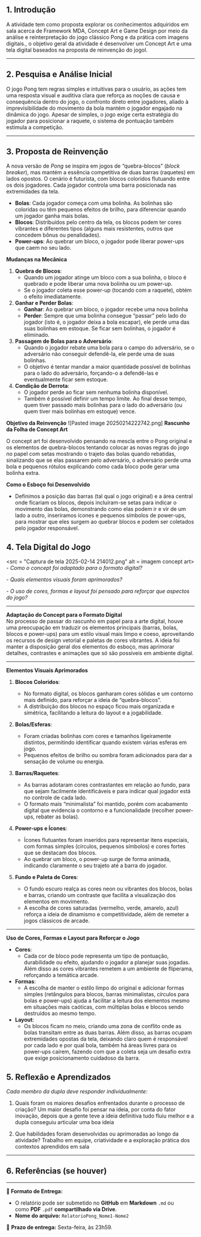 
## 1. Introdução

[](https://github.com/InteliContent/M1/blob/main/UX-Design/Reinventando-Pong_Template.md#1-introdu%C3%A7%C3%A3o)
A atividade tem como proposta explorar os conhecimentos adquiridos em sala acerca de Framework MDA, Concept Art e Game Design por meio da análise e reinterpretação do jogo clássico Pong e da prática com imagens digitais., o objetivo geral da atividade é desenvolver um Concept Art e uma tela digital baseados na proposta de reinvenção do jogol.

---

## 2. Pesquisa e Análise Inicial

[](https://github.com/InteliContent/M1/blob/main/UX-Design/Reinventando-Pong_Template.md#2-pesquisa-e-an%C3%A1lise-inicial)
O jogo Pong tem regras simples e intuitivas para o usuário, as ações tem uma resposta visual e auditiva clara que reforça as noções de causa e consequência dentro do jogo, o confronto direto entre jogadores, aliado à imprevisibilidade do movimento da bola mantém o jogador engajado na dinâmica do jogo. Apesar de simples, o jogo exige certa estratégia do jogador para posicionar a raquete, o sistema de pontuação também estimula a competição.

---

## 3. Proposta de Reinvenção

[](https://github.com/InteliContent/M1/blob/main/UX-Design/Reinventando-Pong_Template.md#3-proposta-de-reinven%C3%A7%C3%A3o)

A nova versão de _Pong_ se inspira em jogos de “quebra-blocos” (_block breaker_), mas mantém a essência competitiva de duas barras (raquetes) em lados opostos. O cenário é futurista, com blocos coloridos flutuando entre os dois jogadores. Cada jogador controla uma barra posicionada nas extremidades da tela. 
- **Bolas**: Cada jogador começa com uma bolinha. As bolinhas são coloridas ou têm pequenos efeitos de brilho, para diferenciar quando um jogador ganha mais bolas.
- **Blocos**: Distribuídos pelo centro da tela, os blocos podem ter cores vibrantes e diferentes tipos (alguns mais resistentes, outros que concedem bônus ou penalidades).
- **Power-ups**: Ao quebrar um bloco, o jogador pode liberar power-ups que caem no seu lado.

**Mudanças na Mecânica**

1. **Quebra de Blocos**:
    - Quando um jogador atinge um bloco com a sua bolinha, o bloco é quebrado e pode liberar uma nova bolinha ou um power-up.
    - Se o jogador coleta esse power-up (tocando com a raquete), obtém o efeito imediatamente.
2. **Ganhar e Perder Bolas**:
    - **Ganhar**: Ao quebrar um bloco, o jogador recebe uma nova bolinha
    - **Perder**: Sempre que uma bolinha consegue “passar” pelo lado do jogador (isto é, o jogador deixa a bola escapar), ele perde uma das suas bolinhas em estoque. Se ficar sem bolinhas, o jogador é eliminado.
3. **Passagem de Bolas para o Adversário**:
    - Quando o jogador rebate uma bola para o campo do adversário, se o adversário não conseguir defendê-la, ele perde uma de suas bolinhas.
    - O objetivo é tentar mandar a maior quantidade possível de bolinhas para o lado do adversário, forçando-o a defendê-las e eventualmente ficar sem estoque.
4. **Condição de Derrota**:
    - O jogador perde ao ficar sem nenhuma bolinha disponível.
    - Também é possível definir um tempo limite. Ao final desse tempo, quem tiver passado mais bolinhas para o lado do adversário (ou quem tiver mais bolinhas em estoque) vence.


**Objetivo da Reinvenção**
![Pasted image 20250214222742.png]
**Rascunho da Folha de Concept Art**

O concept art foi desenvolvido pensando na mescla entre o Pong original e os elementos de quebra-blocos tentando colocar as novas regras do jogo no papel com setas mostrando o trajeto das bolas quando rebatidas, sinalizando que se elas passarem pelo adversário, o adversário perde uma bola e pequenos rótulos explicando como cada bloco pode gerar uma bolinha extra.

**Como o Esboço foi Desenvolvido**

- Definimos a posição das barras (tal qual o jogo original) e a área central onde ficariam os blocos, depois incluíram-se setas para indicar o movimento das bolas, demonstrando como elas podem ir e vir de um lado a outro, inseriramos ícones e pequenos símbolos de power-ups, para mostrar que eles surgem ao quebrar blocos e podem ser coletados pelo jogador responsável.

## 4. Tela Digital do Jogo

[](https://github.com/InteliContent/M1/blob/main/UX-Design/Reinventando-Pong_Template.md#4-tela-digital-do-jogo)

<src = "Captura de tela 2025-02-14 214012.png" alt = imagem concept art>
_- Como o concept foi adaptado para o formato digital?_

_- Quais elementos visuais foram aprimorados?_

_- O uso de cores, formas e layout foi pensado para reforçar que aspectos do jogo?_

---
**Adaptação do Concept para o Formato Digital**  
No processo de passar do rascunho em papel para a arte digital, houve uma preocupação em traduzir os elementos principais (barras, bolas, blocos e power-ups) para um estilo visual mais limpo e coeso, aproveitando os recursos de design vetorial e paletas de cores vibrantes. A ideia foi manter a disposição geral dos elementos do esboço, mas aprimorar detalhes, contrastes e animações que só são possíveis em ambiente digital.

---

**Elementos Visuais Aprimorados**

1. **Blocos Coloridos**:
    
    - No formato digital, os blocos ganharam cores sólidas e um contorno mais definido, para reforçar a ideia de “quebra-blocos”.
    - A distribuição dos blocos no espaço ficou mais organizada e simétrica, facilitando a leitura do layout e a jogabilidade.
2. **Bolas/Esferas**:
    
    - Foram criadas bolinhas com cores e tamanhos ligeiramente distintos, permitindo identificar quando existem várias esferas em jogo.
    - Pequenos efeitos de brilho ou sombra foram adicionados para dar a sensação de volume ou energia.
3. **Barras/Raquetes**:
    
    - As barras adotaram cores contrastantes em relação ao fundo, para que sejam facilmente identificáveis e para indicar qual jogador está no controle de cada lado.
    - O formato mais “minimalista” foi mantido, porém com acabamento digital que evidencia o contorno e a funcionalidade (recolher power-ups, rebater as bolas).
4. **Power-ups e Ícones**:
    
    - Ícones flutuantes foram inseridos para representar itens especiais, com formas simples (círculos, pequenos símbolos) e cores fortes que se destacam dos blocos.
    - Ao quebrar um bloco, o power-up surge de forma animada, indicando claramente o seu trajeto até a barra do jogador.
5. **Fundo e Paleta de Cores**:
    
    - O fundo escuro realça as cores neon ou vibrantes dos blocos, bolas e barras, criando um contraste que facilita a visualização dos elementos em movimento.
    - A escolha de cores saturadas (vermelho, verde, amarelo, azul) reforça a ideia de dinamismo e competitividade, além de remeter a jogos clássicos de arcade.

---

**Uso de Cores, Formas e Layout para Reforçar o Jogo**

- **Cores**:  
	* Cada cor de bloco pode representa um tipo de pontuação, durabilidade ou efeito, ajudando o jogador a planejar suas jogadas. Além disso as cores vibrantes remetem a um ambiente de fliperama, reforçando a temática arcade.
- **Formas**:
    - A escolha de manter o estilo limpo do original e adicionar formas simples (retângulos para blocos, barras minimalistas, círculos para bolas e power-ups) ajuda a facilitar a leitura dos elementos mesmo em situações mais caóticas, com múltiplas bolas e blocos sendo destruídos ao mesmo tempo.
- **Layout**:
	* Os blocos ficam no meio, criando uma zona de conflito onde as bolas transitam entre as duas barras. Além disso, as barras ocupam extremidades opostas da tela, deixando claro quem é responsável por cada lado e por qual bola, também há áreas livres para os power-ups caírem, fazendo com que a coleta seja um desafio extra que exige posicionamento cuidadoso da barra.
## 5. Reflexão e Aprendizados

[](https://github.com/InteliContent/M1/blob/main/UX-Design/Reinventando-Pong_Template.md#5-reflex%C3%A3o-e-aprendizados)

_Cada membro da dupla deve responder individualmente:_

1. Quais foram os maiores desafios enfrentados durante o processo de criação?
   Um maior desafio foi pensar na ideia, por conta do fator inovação, depois que a gente teve a ideia definitiva tudo fluiu melhor e a dupla conseguiu articular uma boa ideia

2. Que habilidades foram desenvolvidas ou aprimoradas ao longo da atividade?
   Trabalho em equipe, criatividade e a exploração prática dos contextos aprendidos em sala
---

## 6. Referências (se houver)

[](https://github.com/InteliContent/M1/blob/main/UX-Design/Reinventando-Pong_Template.md#6-refer%C3%AAncias-se-houver)

---

**📝 Formato de Entrega:**

- O relatório pode ser submetido no **GitHub** em **Markdown** `.md` ou como **PDF** `.pdf` **compartilhado via Drive**.
- **Nome do arquivo:** `RelatorioPong_Nome1-Nome2`

📌 **Prazo de entrega:** Sexta-feira, às 23h59.
